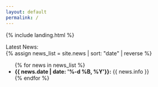 ```yaml
---
layout: default
permalink: /
---
```


{% include landing.html %}

<div class="newstitle"> Latest News:</div>
{% assign news_list = site.news | sort: "date" | reverse %}

<ul>
{% for news in news_list %}
<li><b>{{ news.date | date: '%-d %B, %Y'}}:</b> {{ news.info }}</li>
{% endfor %}
</ul>